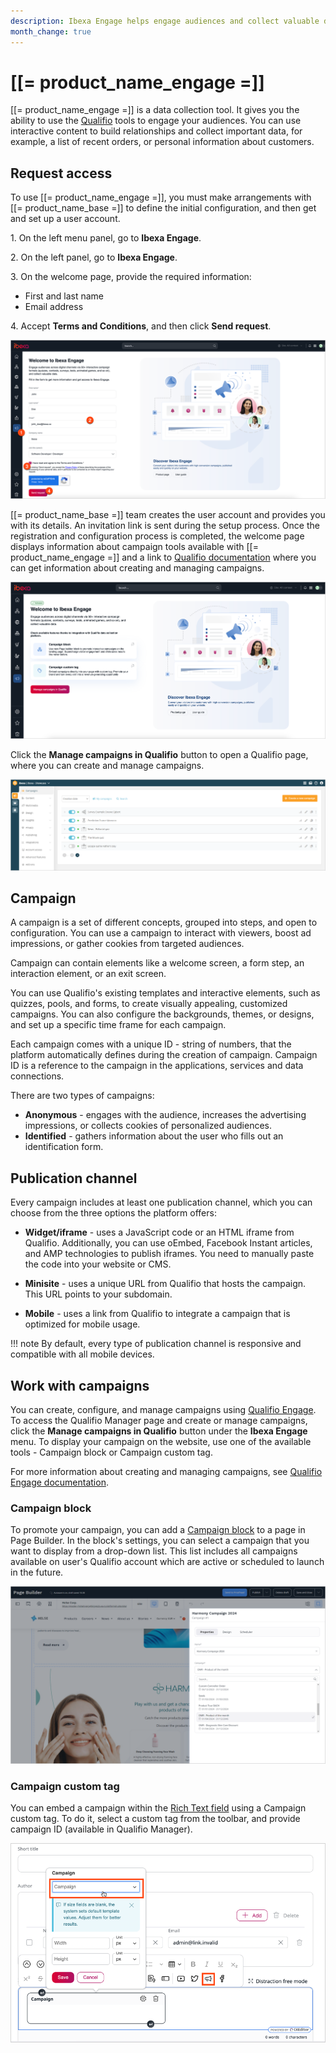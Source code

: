 ```yaml
---
description: Ibexa Engage helps engage audiences and collect valuable data using interactive content.
month_change: true
---
```


# [[= product_name_engage =]]

[[= product_name_engage =]] is a data collection tool.
It gives you the ability to use the [Qualifio](https://qualifio.com/) tools to engage your audiences.
You can use interactive content to build relationships and collect important data, for example, a list of recent orders, or personal information about customers.

## Request access

To use [[= product_name_engage =]], you must make arrangements with [[= product_name_base =]] to define the initial configuration, and then get and set up a user account.

1\. On the left menu panel, go to **Ibexa Engage**.

2\. On the left panel, go to **Ibexa Engage**.

3\. On the welcome page, provide the required information:

- First and last name
- Email address

4\. Accept **Terms and Conditions**, and then click **Send request**.

![Welcome page - form](img/welcome_page_form.png "Welcome page - form")

[[= product_name_base =]] team creates the user account and provides you with its details.
An invitation link is sent during the setup process.
Once the registration and configuration process is completed, the welcome page displays information about campaign tools available with [[= product_name_engage =]] and a link to [Qualifio documentation](https://support.qualifio.com/hc/en-us/categories/202280638-Campaigns) where you can get information about creating and managing campaigns.

![Welcome page - active account](img/welcome_page_activated.png "Welcome page - active account")

Click the **Manage campaigns in Qualifio** button to open a Qualifio page, where you can create and manage campaigns.

![Qualifio Manager](img/qualifio_manager.png "Qualifio Manager - campaign list")

## Campaign

A campaign is a set of different concepts, grouped into steps, and open to configuration.
You can use a campaign to interact with viewers, boost ad impressions, or gather cookies from targeted audiences.

Campaign can contain elements like a welcome screen, a form step, an interaction element, or an exit screen.

You can use Qualifio's existing templates and interactive elements, such as quizzes, pools, and forms, to create visually appealing, customized campaigns.
You can also configure the backgrounds, themes, or designs, and set up a specific time frame for each campaign.

Each campaign comes with a unique ID - string of numbers, that the platform automatically defines during the creation of campaign. Campaign ID is a reference to the campaign in the applications, services and data connections.

There are two types of campaigns:

- **Anonymous** - engages with the audience, increases the advertising impressions, or collects cookies of personalized audiences.
- **Identified** - gathers information about the user who fills out an identification form.

## Publication channel

Every campaign includes at least one publication channel, which you can choose from the three options the platform offers:

- **Widget/iframe** - uses a JavaScript code or an HTML iframe from Qualifio. Additionally, you can use oEmbed, Facebook Instant articles, and AMP technologies to publish iframes. You need to manually paste the code into your website or CMS.

- **Minisite** - uses a unique URL from Qualifio that hosts the campaign. This URL points to your subdomain.

- **Mobile** - uses a link from Qualifio to integrate a campaign that is optimized for mobile usage.

!!! note
    By default, every type of publication channel is responsive and compatible with all mobile devices.

## Work with campaigns

You can create, configure, and manage campaigns using [Qualifio Engage](https://developers.qualifio.com/docs/engage/).
To access the Qualifio Manager page and create or manage campaigns, click the **Manage campaigns in Qualifio** button under the **Ibexa Engage** menu.
To display your campaign on the website, use one of the available tools - Campaign block or Campaign custom tag.

For more information about creating and managing campaigns, see [Qualifio Engage documentation](https://support.qualifio.com/hc/en-us/categories/202280638-Qualifio-Engage).

### Campaign block

To promote your campaign, you can add a [Campaign block](../content_management/block_reference.md#campaign-block) to a page in Page Builder.
In the block's settings, you can select a campaign that you want to display from a drop-down list.
This list includes all campaigns available on user's Qualifio account which are active or scheduled to launch in the future.

![Campaign block](img/campaign_block.png "Campaign block")

### Campaign custom tag

You can embed a campaign within the [Rich Text field](../content_management/create_edit_content_items.md#edit-rich-text-fields) using a Campaign custom tag.
To do it, select a custom tag from the toolbar, and provide campaign ID (available in Qualifio Manager).

![Campaign custom tag](img/campaign_custom_tag.png "Campaign custom tag")